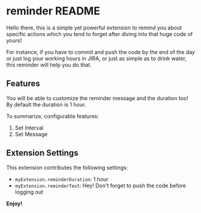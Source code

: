 # reminder README

Hello there, this is a simple yet powerful extension to remind you about specific actions which you tend to forget after diving into that huge code of yours!

For instance, if you have to commit and push the code by the end of the day or just log your working hours in JIRA, or just as simple as to drink water, this reminder will help you do that. 

## Features

You will be able to customize the reminder message and the duration too! By default the duration is 1 hour.

To summarize, configurable features: 
1. Set Interval
2. Set Message

## Extension Settings

This extension contributes the following settings:

* `myExtension.reminderDuration`: 1 hour
* `myExtension.reminderText`: Hey! Don't forget to push the code before logging out

**Enjoy!**
